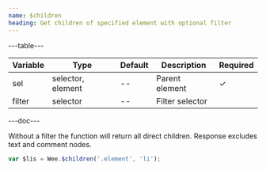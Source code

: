 ```yaml
---
name: $children
heading: Get children of specified element with optional filter
---
```


---table---

| Variable | Type              | Default | Description     | Required |
| -------- | ----------------- | ------- | --------------- | -------- |
| sel      | selector, element | --      | Parent element  | &#10003; |
| filter   | selector          | --      | Filter selector |          |

---doc---

Without a filter the function will return all direct children. Response excludes text and comment nodes.

```javascript
var $lis = Wee.$children('.element', 'li');
```